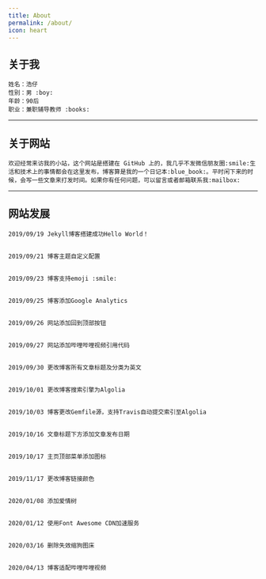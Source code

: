 ```yaml
---
title: About
permalink: /about/
icon: heart
---
```


## 关于我

    姓名：浩仔    
    性别：男 :boy:    
    年龄：90后    
    职业：兼职辅导教师 :books:    

------------

## 关于网站
    欢迎经常来访我的小站，这个网站是搭建在 GitHub 上的，我几乎不发微信朋友圈:smile:生活和技术上的事情都会在这里发布，博客算是我的一个日记本:blue_book:。平时闲下来的时候，会写一些文章来打发时间。如果你有任何问题，可以留言或者邮箱联系我:mailbox:

------------

## 网站发展


    2019/09/19 Jekyll博客搭建成功Hello World！


    2019/09/21 博客主题自定义配置


    2019/09/23 博客支持emoji :smile:


    2019/09/25 博客添加Google Analytics


    2019/09/26 网站添加回到顶部按钮


    2019/09/27 网站添加哔哩哔哩视频引用代码


    2019/09/30 更改博客所有文章标题及分类为英文


    2019/10/01 更改博客搜索引擎为Algolia


    2019/10/03 博客更改Gemfile源，支持Travis自动提交索引至Algolia


    2019/10/16 文章标题下方添加文章发布日期


    2019/10/17 主页顶部菜单添加图标


    2019/11/17 更改博客链接颜色


    2020/01/08 添加爱情树


    2020/01/12 使用Font Awesome CDN加速服务


    2020/03/16 删除失效缩狗图床


    2020/04/13 博客适配哔哩哔哩视频
